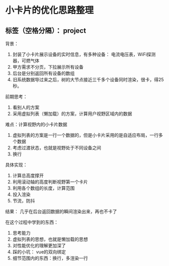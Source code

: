 ﻿# 小卡片的优化思路整理

标签（空格分隔）： project
---

背景：
1. 封装了小卡片展示设备的实时信息，有多种设备： 电流电压表，WiFi探测器，可燃气体
2. 甲方需求不分页，下拉展示所有设备
3. 后台是分别返回所有设备的数组
4. 旧系统数据导过来之后，树的大节点接近三千多个设备同时渲染，很卡，得25秒。

前期思考：
1. 看别人的方案
2. 采用虚拟列表（懒加载）的方案，计算用户视野区域内的数据

难点：计算视野内的小卡片数据
1. 虚拟列表的方案是一行一个数据的，但是小卡片采用的是自适应布局，一行多个数据
2. 考虑过渡状态，也就是视野处于不同设备之间
3. 换行

具体实现：
1. 计算总高度撑开
2. 利用滚动轴的高度判断视野第一个卡片
3. 利用各个数组的长度，计算范围
4. 投入渲染
5. 节流，防抖

结果： 几乎在后台返回数据的瞬间渲染出来，再也不卡了

在这个过程中学到的东西：
1. 思考能力
2. 虚拟列表的思想，也就是懒加载的思想
3. 对性能优化的理解更加深了
4. 踩的小坑： vue的双向绑定
5. 细节范围内的东西：换行，多渲染一行





